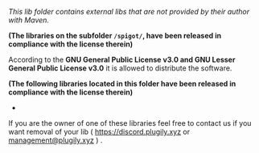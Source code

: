 _This lib folder contains external libs that are not provided by their author with Maven._

**(The libraries on the subfolder `/spigot/`, have been released in compliance with the license therein)**

According to the **GNU General Public License v3.0 and GNU Lesser General Public License v3.0** it is allowed to distribute the software.


**(The following libraries located in this folder have been released in compliance with the license therein)**

-

If you are the owner of one of these libraries feel free to contact us if you want removal of your lib ( https://discord.plugily.xyz or management@plugily.xyz ) . 